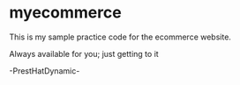 # myecommerce
This is my sample practice code for the ecommerce website.

Always available for you; just getting to it

-PrestHatDynamic-
